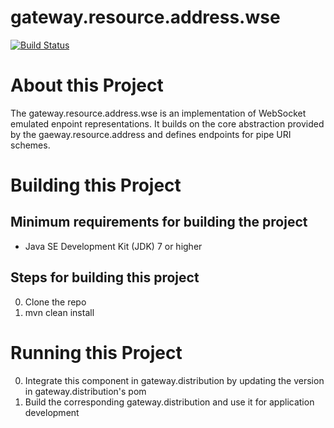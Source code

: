 # gateway.resource.address.wse

[![Build Status][build-status-image]][build-status]

[build-status-image]: https://travis-ci.org/kaazing/gateway.resource.address.wse.svg?branch=develop
[build-status]: https://travis-ci.org/kaazing/gateway.resource.address.wse

# About this Project

The gateway.resource.address.wse is an implementation of WebSocket emulated enpoint representations. It builds on the core abstraction provided by the gaeway.resource.address and defines endpoints for pipe URI schemes.

# Building this Project

## Minimum requirements for building the project
* Java SE Development Kit (JDK) 7 or higher

## Steps for building this project
0. Clone the repo
0. mvn clean install

# Running this Project

0. Integrate this component in gateway.distribution by updating the version in gateway.distribution's pom
0. Build the corresponding gateway.distribution and use it for application development
